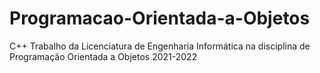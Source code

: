 # Programacao-Orientada-a-Objetos
C++
Trabalho da Licenciatura de Engenharia Informática na disciplina de Programação Orientada a Objetos 2021-2022
